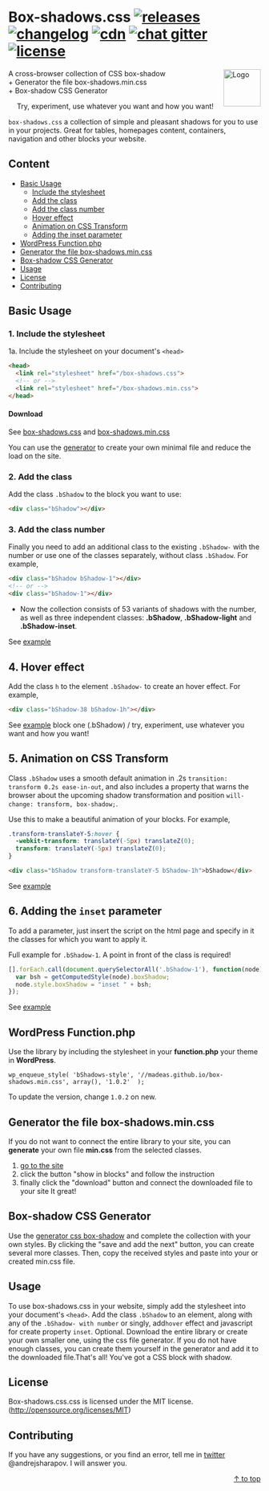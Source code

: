 # Box-shadows.css <a href="https://github.com/madeas/box-shadows.css/releases"><img src="http://madeas.ru/img/git/release02.svg" alt="releases"></a> <a href="/CHANGELOG.md"><img src="http://madeas.ru/img/git/changelog.svg" alt="changelog"></a> <a href="#"><img src="http://madeas.ru/img/git/cdn01.svg" alt="cdn"></a> <a href="https://gitter.im/andrejsharapov/box-shadows.css"><img src="http://madeas.ru/img/git/gitter.svg" alt="chat gitter"></a> <a href="/LICENSE"><img src="http://madeas.ru/img/git/license.svg" alt="license"></a>

<p><a href="https://github.com/madeas/box-shadows.css"><img src="https://github.com/madeas/box-shadows.css/blob/master/logotype.png?raw=true" alt="Logo" width="74" height="74" align="right" data-canonical-src="https://necolas.github.io/normalize.css/logo.svg" style="max-width:100%;"></a></p>

A cross-browser collection of CSS box-shadow  
	+ Generator the file box-shadows.min.css  
	+ Box-shadow CSS Generator  

<p align="center">Try, experiment, use whatever you want and how you want!</p>

<code>box-shadows.css</code> a collection of simple and pleasant shadows for you to use in your projects. Great for tables, homepages content, containers, navigation and other blocks your website.

## Content
* <a href="#basic-usage">Basic Usage</a>
	- <a href="#1-include-the-stylesheet">Include the stylesheet</a>
	- <a href="#2-add-the-class">Add the class</a>
	- <a href="#3-add-the-class-number">Add the class number</a>
	- <a href="#4-hover-effect">Hover effect</a>
	- <a href="#5-animation-on-css-transform">Animation on CSS Transform</a>
	- <a href="#6-adding-the-inset-parameter">Adding the inset parameter	</a>
* <a href="#wordpress-functionphp">WordPress Function.php</a>
* <a href="#generator-the-file-box-shadowsmincss">Generator the file box-shadows.min.css</a>
* <a href="#box-shadow-css-generator">Box-shadow CSS Generator</a>
* <a href="#usage">Usage</a>
* <a href="#license">License</a>
* <a href="#contributing">Contributing</a>

## Basic Usage

### 1. Include the stylesheet
1a. Include the stylesheet on your document's <code>&lt;head&gt;</code>

```html
<head>
  <link rel="stylesheet" href="/box-shadows.css">
  <!-- or -->
  <link rel="stylesheet" href="/box-shadows.min.css">
</head>
```

#### Download

See [box-shadows.css][link1] and [box-shadows.min.css][link2]

You can use the [generator][link7] to create your own minimal file and reduce the load on the site.

### 2. Add the class
Add the class <code>.bShadow</code> to the block you want to use:

```html
<div class="bShadow"></div>
```

### 3. Add the class number
Finally you need to add an additional class to the existing <code>.bShadow-</code> with the number or use one of the classes separately, without class <code>.bShadow</code>. For example,

```html
<div class="bShadow bShadow-1"></div>
<!-- or -->
<div class="bShadow-1"></div>
```

* Now the collection consists of 53 variants of shadows with the number, as well as three independent classes: <b>.bShadow</b>, <b>.bShadow-light</b> and <b>.bShadow-inset</b>.

See [example][link3]

## 4. Hover effect

Add the class <code>h</code> to the element <code>.bShadow-</code> to create an hover effect.
For example,

```html
<div class="bShadow-38 bShadow-1h"></div>
```

See [example][link4] block one (.bShadow) / try, experiment, use whatever you want and how you want!

## 5. Animation on CSS Transform
Class <code>.bShadow</code> uses a smooth default animation in .2s <code>transition: transform 0.2s ease-in-out</code>, and also includes a property that warns the browser about the upcoming shadow transformation and position <code>will-change: transform, box-shadow;</code>.

Use this to make a beautiful animation of your blocks. For example,

```css
.transform-translateY-5:hover {
  -webkit-transform: translateY(-5px) translateZ(0);
  transform: translateY(-5px) translateZ(0);
}
```
```html
<div class="bShadow transform-translateY-5 bShadow-1h">bShadow</div>
```

See [example][link5]

## 6. Adding the <code>inset</code> parameter
To add a parameter, just insert the script on the html page and specify in it the classes for which you want to apply it.

Full example for <code>.bShadow-1</code>. A point in front of the class is required!

```JavaScript
[].forEach.call(document.querySelectorAll('.bShadow-1'), function(node) {
  var bsh = getComputedStyle(node).boxShadow;
  node.style.boxShadow = "inset " + bsh;
});
```

 See [example][link6]

## WordPress Function.php  
Use the library by including the stylesheet in your <b>function.php</b> your theme in <b>WordPress</b>.

>
	wp_enqueue_style( 'bShadows-style', '//madeas.github.io/box-shadows.min.css', array(), '1.0.2'  );

To update the version, change <code>1.0.2</code> on new.

## Generator the file box-shadows.min.css
If you do not want to connect the entire library to your site, you can <b>generate</b> your own file <b>min.css</b> from the selected classes.
1. [go to the site][link10]
2. сlick the button "show in blocks" and follow the instruction
3. finally click the "download" button and connect the downloaded file to your site
It great!

## Box-shadow CSS Generator
Use the [generator css box-shadow][link9] and complete the collection with your own styles. By clicking the "save and add the next" button, you can create several more classes. Then, copy the received styles and paste into your or created min.css file.

## Usage
To use box-shadows.css in your website, simply add the stylesheet into your document's <code>&lt;head&gt;</code>. Add the class <code>.bShadow</code> to an element, along with any of the <code>.bShadow- with number</code> or singly, add<code>hover</code> effect and javascript for create property <code>inset</code>. Optional. Download the entire library or create your own smaller one, using the css file generator. If you do not have enough classes, you can create them yourself in the generator and add it to the downloaded file.That's all! You've got a CSS block with shadow.

## License
Box-shadows.css.css is licensed under the MIT license. (http://opensource.org/licenses/MIT)

## Contributing
If you have any suggestions, or you find an error, tell me in [twitter][link8] @andrejsharapov. I will answer you.

<p align="right"><a href="#content">↑ to top</a></p>

[link1]: https://madeas.github.io/box-shadows.css "box-shadows.css"
[link2]: https://madeas.github.io/box-shadows.min.css "box-shadows.min.css"
[link3]: https://madeas.github.io/box-shadows "all blocks with box-shadow"
[link4]: https://jsfiddle.net/madeas/8at5r1bL/1/ "hover effect"
[link5]: https://jsfiddle.net/madeas/8at5r1bL/ "animation"
[link6]: https://jsfiddle.net/madeas/8at5r1bL/3/ "inset javascript"
[link7]: #generator-the-file-box-shadowsmincss "generator min.css"
[link8]: https://twitter.com/andrejsharapov "twitter"
[link9]: https://madeas.github.io/box-shadows#gen "Box-shadow CSS Generator"
[link10]: https://madeas.github.io/box-shadows#gen_css "Generator the file min.CSS"

